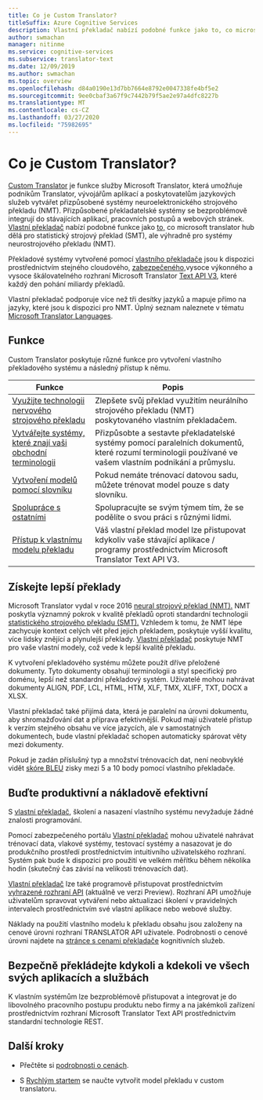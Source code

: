 ```yaml
---
title: Co je Custom Translator?
titleSuffix: Azure Cognitive Services
description: Vlastní překladač nabízí podobné funkce jako to, co microsoft translator hub dělá pro statistický strojový překlad (SMT), ale výhradně pro systémy neurostrojového překladu (NMT).
author: swmachan
manager: nitinme
ms.service: cognitive-services
ms.subservice: translator-text
ms.date: 12/09/2019
ms.author: swmachan
ms.topic: overview
ms.openlocfilehash: d84a0190e13d7bb7664e8792e0047338fe4bf5e2
ms.sourcegitcommit: 9ee0cbaf3a67f9c7442b79f5ae2e97a4dfc8227b
ms.translationtype: MT
ms.contentlocale: cs-CZ
ms.lasthandoff: 03/27/2020
ms.locfileid: "75982695"
---
```

# <a name="what-is-custom-translator"></a>Co je Custom Translator?

[Custom Translator](https://portal.customtranslator.azure.ai) je funkce služby Microsoft Translator, která umožňuje podnikům Translator, vývojářům aplikací a poskytovatelům jazykových služeb vytvářet přizpůsobené systémy neuroelektronického strojového překladu (NMT). Přizpůsobené překladatelské systémy se bezproblémově integrují do stávajících aplikací, pracovních postupů a webových stránek. [Vlastní překladač](https://portal.customtranslator.azure.ai/) nabízí podobné funkce jako [to,](https://hub.microsofttranslator.com/) co microsoft translator hub dělá pro statistický strojový překlad (SMT), ale výhradně pro systémy neurostrojového překladu (NMT).

Překladové systémy vytvořené pomocí [vlastního překladače](https://portal.customtranslator.azure.ai) jsou k dispozici prostřednictvím stejného cloudového, [zabezpečeného,](https://cognitive.uservoice.com/knowledgebase/articles/1147537-api-and-customization-confidentiality)vysoce výkonného a vysoce škálovatelného rozhraní Microsoft Translator [Text API V3](https://docs.microsoft.com/azure/cognitive-services/translator/reference/v3-0-translate?tabs=curl), které každý den pohání miliardy překladů.

Vlastní překladač podporuje více než tři desítky jazyků a mapuje přímo na jazyky, které jsou k dispozici pro NMT. Úplný seznam naleznete v tématu [Microsoft Translator Languages](https://docs.microsoft.com/azure/cognitive-services/translator/language-support#customization).

## <a name="features"></a>Funkce

Custom Translator poskytuje různé funkce pro vytvoření vlastního překladového systému a následný přístup k němu.

|Funkce  |Popis  |
|---------|---------|
|[Využijte technologii nervového strojového překladu](https://www.microsoft.com/translator/blog/2016/11/15/microsoft-translator-launching-neural-network-based-translations-for-all-its-speech-languages/)     |  Zlepšete svůj překlad využitím neurálního strojového překladu (NMT) poskytovaného vlastním překladačem.       |
|[Vytvářejte systémy, které znají vaši obchodní terminologii](what-are-parallel-documents.md)     |  Přizpůsobte a sestavte překladatelské systémy pomocí paralelních dokumentů, které rozumí terminologii používané ve vašem vlastním podnikání a průmyslu.       |
|[Vytvoření modelů pomocí slovníku](what-is-dictionary.md)     |   Pokud nemáte trénovací datovou sadu, můžete trénovat model pouze s daty slovníku.       |
|[Spolupráce s ostatními](how-to-manage-settings.md#share-your-workspace)     |   Spolupracujte se svým týmem tím, že se podělíte o svou práci s různými lidmi.     |
|[Přístup k vlastnímu modelu překladu](https://docs.microsoft.com/azure/cognitive-services/translator/reference/v3-0-translate?tabs=curl)     |  Váš vlastní překlad model lze přistupovat kdykoliv vaše stávající aplikace / programy prostřednictvím Microsoft Translator Text API V3.       |

## <a name="get-better-translations"></a>Získejte lepší překlady

Microsoft Translator vydal v roce 2016 [neural strojový překlad (NMT).](https://www.microsoft.com/translator/blog/2016/11/15/microsoft-translator-launching-neural-network-based-translations-for-all-its-speech-languages/) NMT poskytla významný pokrok v kvalitě překladů oproti standardní technologii [statistického strojového překladu (SMT).](https://en.wikipedia.org/wiki/Statistical_machine_translation) Vzhledem k tomu, že NMT lépe zachycuje kontext celých vět před jejich překladem, poskytuje vyšší kvalitu, více lidsky znějící a plynulejší překlady. [Vlastní překladač](https://portal.customtranslator.azure.ai) poskytuje NMT pro vaše vlastní modely, což vede k lepší kvalitě překladu.

K vytvoření překladového systému můžete použít dříve přeložené dokumenty. Tyto dokumenty obsahují terminologii a styl specifický pro doménu, lepší než standardní překladový systém. Uživatelé mohou nahrávat dokumenty ALIGN, PDF, LCL, HTML, HTM, XLF, TMX, XLIFF, TXT, DOCX a XLSX.

Vlastní překladač také přijímá data, která je paralelní na úrovni dokumentu, aby shromažďování dat a příprava efektivnější. Pokud mají uživatelé přístup k verzím stejného obsahu ve více jazycích, ale v samostatných dokumentech, bude vlastní překladač schopen automaticky spárovat věty mezi dokumenty.

Pokud je zadán příslušný typ a množství trénovacích dat, není neobvyklé vidět [skóre BLEU](what-is-bleu-score.md) zisky mezi 5 a 10 body pomocí vlastního překladače.

## <a name="be-productive-and-cost-effective"></a>Buďte produktivní a nákladově efektivní

S [vlastní překladač](https://portal.customtranslator.azure.ai), školení a nasazení vlastního systému nevyžaduje žádné znalosti programování.

Pomocí zabezpečeného portálu [Vlastní překladač](https://portal.customtranslator.azure.ai) mohou uživatelé nahrávat trénovací data, vlakové systémy, testovací systémy a nasazovat je do produkčního prostředí prostřednictvím intuitivního uživatelského rozhraní. Systém pak bude k dispozici pro použití ve velkém měřítku během několika hodin (skutečný čas závisí na velikosti trénovacích dat).

[Vlastní překladač](https://portal.customtranslator.azure.ai) lze také programově přistupovat prostřednictvím [vyhrazené rozhraní API](https://custom-api.cognitive.microsofttranslator.com/swagger/) (aktuálně ve verzi Preview). Rozhraní API umožňuje uživatelům spravovat vytváření nebo aktualizaci školení v pravidelných intervalech prostřednictvím své vlastní aplikace nebo webové služby.

Náklady na použití vlastního modelu k překladu obsahu jsou založeny na cenové úrovni rozhraní TRANSLATOR API uživatele. Podrobnosti o cenové úrovni najdete na [stránce s cenami překladače](https://azure.microsoft.com/pricing/details/cognitive-services/translator-text-api/) kognitivních služeb.

## <a name="securely-translate-anytime-anywhere-on-all-your-apps-and-services"></a>Bezpečně překládejte kdykoli a kdekoli ve všech svých aplikacích a službách

K vlastním systémům lze bezproblémově přistupovat a integrovat je do libovolného pracovního postupu produktu nebo firmy a na jakémkoli zařízení prostřednictvím rozhraní Microsoft Translator Text API prostřednictvím standardní technologie REST.

## <a name="next-steps"></a>Další kroky

- Přečtěte si [podrobnosti o cenách](https://azure.microsoft.com/pricing/details/cognitive-services/translator-text-api/).

- S [Rychlým startem](quickstart-build-deploy-custom-model.md) se naučte vytvořit model překladu v custom translatoru.
